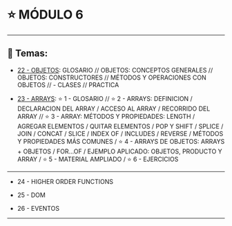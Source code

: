 # :star: MÓDULO 6

---

## :book: Temas:

- [22 - OBJETOS](https://github.com/eugenia1984/frontend-syloper/blob/main/teoria/modulo6/objetos.md): GLOSARIO // OBJETOS:  CONCEPTOS GENERALES //  OBJETOS: CONSTRUCTORES //  MÉTODOS Y OPERACIONES CON OBJETOS // - CLASES //  PRACTICA 

- [23 - ARRAYS](https://github.com/eugenia1984/frontend-syloper/blob/main/teoria/modulo6/arrays.md): :star: 1 - GLOSARIO // :star: 2 - ARRAYS: DEFINICION / DECLARACION DEL ARRAY / ACCESO AL ARRAY / RECORRIDO DEL ARRAY // :star: 3 - ARRAY: MÉTODOS Y PROPIEDADES: LENGTH / AGREGAR ELEMENTOS / QUITAR ELEMENTOS / POP Y SHIFT / SPLICE / JOIN / CONCAT / SLICE / INDEX OF / INCLUDES / REVERSE / MÉTODOS Y PROPIEDADES MÁS COMUNES / :star: 4 - ARRAYS DE OBJETOS: ARRAYS + OBJETOS  /  FOR…OF / EJEMPLO APLICADO: OBJETOS, PRODUCTO Y ARRAY  / :star: 5 - MATERIAL AMPLIADO / :star:  6 - EJERCICIOS

--- 

- 24 - HIGHER ORDER FUNCTIONS 

- 25 - DOM 

- 26 - EVENTOS

---
